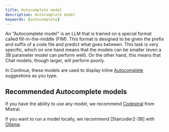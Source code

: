 ```yaml
---
title: Autocomplete model
description: Autocomplete model
keywords: [autocomplete]
---
```


An "Autocomplete model" is an LLM that is trained on a special format called fill-in-the-middle (FIM). This format is designed to be given the prefix and suffix of a code file and predict what goes between. This task is very specific, which on one hand means that the models can be smaller (even a 3B parameter model can perform well). On the other hand, this means that Chat models, though larger, will perform poorly.

In Continue, these models are used to display inline [Autocomplete](../../docs/chat/how-to-use-it.md) suggestions as you type.

## Recommended Autocomplete models

If you have the ability to use any model, we recommend [Codestral](../model-providers/top-level/mistral.md) from Mistral.

If you want to run a model locally, we recommend [Starcoder2-3B] with [Ollama](../model-providers/top-level/ollama.md).
